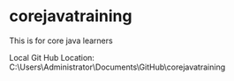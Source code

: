# corejavatraining
This is for core java learners

Local Git Hub Location:
C:\Users\Administrator\Documents\GitHub\corejavatraining